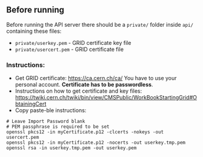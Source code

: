 ## Before running

Before running the API server there should be a `private/` folder inside `api/` containing these files:
* `private/userkey.pem` - GRID certificate key file
* `private/usercert.pem` - GRID certificate file

### Instructions:

* Get GRID certificate: https://ca.cern.ch/ca/ You have to use your personal account. **Certificate has to be passwordless**.
* Instructions on how to get certificate and key files: https://twiki.cern.ch/twiki/bin/view/CMSPublic/WorkBookStartingGrid#ObtainingCert
* Copy paste-ble instructions:
```
# Leave Import Password blank
# PEM passphrase is required to be set
openssl pkcs12 -in myCertificate.p12 -clcerts -nokeys -out usercert.pem
openssl pkcs12 -in myCertificate.p12 -nocerts -out userkey.tmp.pem
openssl rsa -in userkey.tmp.pem -out userkey.pem
```
